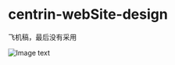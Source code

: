# centrin-webSite-design
飞机稿，最后没有采用

![Image text](https://bluekevin.github.io/centrin-webSite-design/A.jpg)
